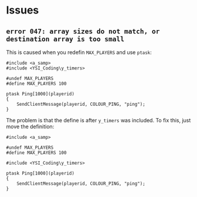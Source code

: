 # Issues

## ``error 047: array sizes do not match, or destination array is too small``

This is caused when you redefin `MAX_PLAYERS` and use `ptask`:

```pawn
#include <a_samp>
#include <YSI_Coding\y_timers>

#undef MAX_PLAYERS
#define MAX_PLAYERS 100

ptask Ping[1000](playerid)
{
	SendClientMessage(playerid, COLOUR_PING, "ping");
}
```

The problem is that the define is after `y_timers` was included.  To fix this, just move the definition:

```pawn
#include <a_samp>

#undef MAX_PLAYERS
#define MAX_PLAYERS 100

#include <YSI_Coding\y_timers>

ptask Ping[1000](playerid)
{
	SendClientMessage(playerid, COLOUR_PING, "ping");
}
```

